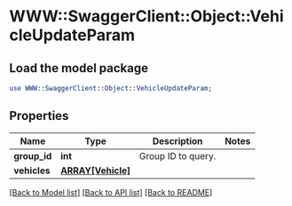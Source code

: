 # WWW::SwaggerClient::Object::VehicleUpdateParam

## Load the model package
```perl
use WWW::SwaggerClient::Object::VehicleUpdateParam;
```

## Properties
Name | Type | Description | Notes
------------ | ------------- | ------------- | -------------
**group_id** | **int** | Group ID to query. | 
**vehicles** | [**ARRAY[Vehicle]**](Vehicle.md) |  | 

[[Back to Model list]](../README.md#documentation-for-models) [[Back to API list]](../README.md#documentation-for-api-endpoints) [[Back to README]](../README.md)


